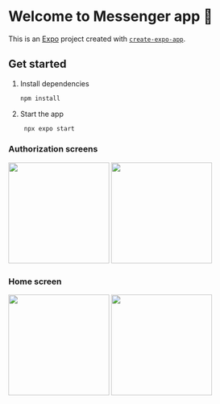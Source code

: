 # Welcome to Messenger app 👋

This is an [Expo](https://expo.dev) project created with [`create-expo-app`](https://www.npmjs.com/package/create-expo-app).

## Get started

1. Install dependencies

   ```bash
   npm install
   ```

2. Start the app

   ```bash
    npx expo start
   ```

### Authorization screens
<img src='https://github.com/user-attachments/assets/d2c4443d-f6a6-41d2-8985-b5f7d03bea1c' width='200'>
<img src='https://github.com/user-attachments/assets/67a64fa2-9060-4c21-b3d3-18f0ea80405d' width='200'>

### Home screen
<img src='https://github.com/user-attachments/assets/f14c77d6-09f8-4933-b642-9fa5ffc2caf2' width='200'>
<img src='https://github.com/user-attachments/assets/9692a2f3-ae7d-4468-8fba-ba8e2f33845d' width='200'>
